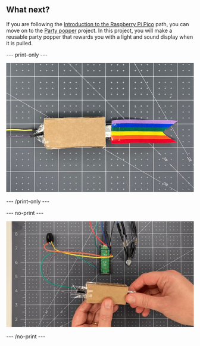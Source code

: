 ## What next?

If you are following the [Introduction to the Raspberry Pi Pico](https://projects.raspberrypi.org/en/pathways/pico-intro) path, you can move on to the [Party popper](https://projects.raspberrypi.org/en/projects/party-popper) project. In this project, you will make a reusable party popper that rewards you with a light and sound display when it is pulled.

--- print-only ---

![A small piece of foil is pulled out of the popper switch and an LED lights up and a sound plays.](images/full-popper-test.jpg)

--- /print-only ---

--- no-print ---

![A small piece of foil is pulled out of the popper switch and an LED lights up and a sound plays.](images/full-popper-test.gif)

--- /no-print ---
